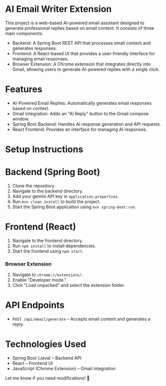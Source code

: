 # AI Email Writer Extension  

This project is a web-based AI-powered email assistant designed to generate professional replies based on email content. It consists of three main components:  

- Backend: A Spring Boot REST API that processes email content and generates responses.  
- Frontend: A React-based UI that provides a user-friendly interface for managing email responses.  
- Browser Extension: A Chrome extension that integrates directly into Gmail, allowing users to generate AI-powered replies with a single click.  

# Features  

- AI-Powered Email Replies: Automatically generates email responses based on context.  
- Gmail Integration: Adds an "AI Reply" button to the Gmail compose window.  
- Spring Boot Backend: Handles AI response generation and API requests.  
- React Frontend: Provides an interface for managing AI responses.  

# Setup Instructions  

# Backend (Spring Boot)  

1. Clone the repository.  
2. Navigate to the backend directory.
3. Add your gemini API key in `application.properties`. 
4. Run `mvn clean install` to build the project.  
5. Start the Spring Boot application using `mvn spring-boot:run`.  

# Frontend (React)  

1. Navigate to the frontend directory.  
2. Run `npm install` to install dependencies.  
3. Start the frontend using `npm start`.  

### Browser Extension  

1. Navigate to `chrome://extensions/`.  
2. Enable "Developer mode."  
3. Click "Load unpacked" and select the extension folder.  

# API Endpoints  

- `POST /api/email/generate` – Accepts email content and generates a reply.  

# Technologies Used  

- Spring Boot (Java) – Backend API  
- React – Frontend UI  
- JavaScript (Chrome Extension) – Gmail integration  

Let me know if you need modifications! 🚀
